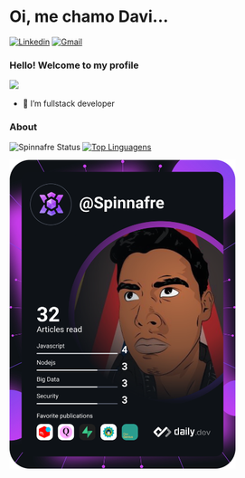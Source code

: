# Oi, me chamo Davi...

[![Linkedin](https://img.shields.io/badge/LinkedIn-blue?style=for-the-badge&logo=Linkedin)](https://www.linkedin.com/in/davi-silva-a8b491182)
[![Gmail](https://img.shields.io/badge/-Gmail-c14438?style=for-the-badge&logo=Gmail&logoColor=white&link=mailto:karanalpe@gmail.com)](mailto:davispenha@gmail.com)



### Hello! Welcome to my profile
<img style="margin: 0 auto" src="https://media2.giphy.com/media/QYkX9IMHthYn0Y3pcG/200_d.gif" height="200">


- 👷 I’m fullstack developer 



### About

![Spinnafre Status](https://github-readme-stats.vercel.app/api?username=Spinnafre&show_icons=true)
[![Top Linguagens](https://github-readme-stats.vercel.app/api/top-langs/?username=Spinnafre&layout=compact)](https://github.com/anuraghazra/github-readme-stats)

<a href="https://app.daily.dev/Spinnafre"><img src="https://github.com/Spinnafre/Spinnafre/blob/main/devcard.svg" width="400" alt="Spinnafre's Dev Card"/></a>
